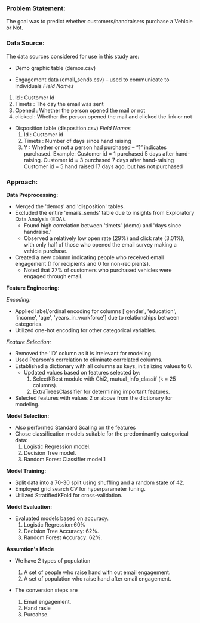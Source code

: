 ### Problem Statement:

The goal was to predict whether customers/handraisers purchase a Vehicle or Not.

### Data Source:

The data sources considered for use in this study are:

-	Demo graphic table (demos.csv)

-	Engagement data  (email_sends.csv) – used to communicate to Individuals 
  *Field Names*
  1. Id	: Customer Id
  2. Timets	: The day the email was sent 
  3. Opened : Whether the person opened the mail or not  
  4. clicked : Whether the person opened the mail and clicked the link or not

- Disposition table (disposition.csv) 
  *Field Names*
  1. Id	: Customer id
  2. Timets	: Number of days since hand raising
  3. Y : Whether or not a person had purchased – “1” indicates purchased.
          Example: 
          Customer id = 1 purchased 5 days after hand-raising.
          Customer id = 3 purchased 7 days after hand-raising
          Customer id = 5 hand raised 17 days ago, but has not purchased


### Approach:

**Data Preprocessing:**

- Merged the 'demos' and 'disposition' tables.
- Excluded the entire 'emails_sends' table due to insights from Exploratory Data Analysis (EDA).
  - Found high correlation between 'timets' (demo) and 'days since handraise.'
  - Observed a relatively low open rate (29%) and click rate (3.01%), with only half of those who opened the email survey making a vehicle purchase.
- Created a new column indicating people who received email engagement (1 for recipients and 0 for non-recipients).
  - Noted that 27% of customers who purchased vehicles were engaged through email.

**Feature Engineering:**

*Encoding:*

- Applied label/ordinal encoding for columns ['gender', 'education', 'income', 'age', 'years_in_workforce'] due to relationships between categories.
- Utilized one-hot encoding for other categorical variables.

*Feature Selection:*

- Removed the 'ID' column as it is irrelevant for modeling.
- Used Pearson's correlation to eliminate correlated columns.
- Established a dictionary with all columns as keys, initializing values to 0.
  - Updated values based on features selected by:
    1. SelectKBest module with Chi2, mutual_info_classif (k = 25 columns).
    2. ExtraTreesClassifier for determining important features.
- Selected features with values 2 or above from the dictionary for modeling.

**Model Selection:**

- Also performed Standard Scaling on the features
- Chose classification models suitable for the predominantly categorical data:
  1. Logistic Regression model.
  2. Decision Tree model.
  3. Random Forest Classifier model.1

**Model Training:**

- Split data into a 70-30 split using shuffling and a random state of 42.
- Employed grid search CV for hyperparameter tuning.
- Utilized StratifiedKFold for cross-validation.

**Model Evaluation:**

- Evaluated models based on accuracy.
  1. Logistic Regression:60%
  2. Decision Tree Accuracy: 62%.
  3. Random Forest Accuracy: 62%.

**Assumtion's Made**

- We have 2 types of population 
  1. A set of people who raise hand with out email engagement.
  2. A set of population who raise hand after email engagement.

- The conversion steps are 
  1. Email engagement.
  2. Hand rasie 
  3. Purcahse.


